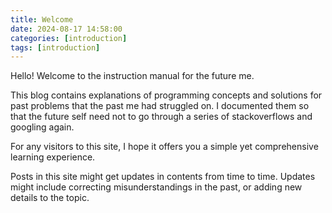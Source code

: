 ```yaml
---
title: Welcome
date: 2024-08-17 14:58:00
categories: [introduction]
tags: [introduction]
---
```


Hello! Welcome to the instruction manual for the future me.

This blog contains explanations of programming concepts and solutions for past problems that the past me had struggled on. I documented them so that the future self need not to go through a series of stackoverflows and googling again. 

For any visitors to this site, I hope it offers you a simple yet comprehensive learning experience.

Posts in this site might get updates in contents from time to time. Updates might include correcting misunderstandings in the past, or adding new details to the topic.


